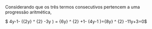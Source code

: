 $\textrm{Considerando que os três termos consecutivos pertencem a uma progressão aritmética,}$

$ 4y-1-  ({2y} ^ {2} -3y  ) = {6y} ^ {2} +1-  (4y-1  )={8y} ^ {2} -11y+3=0$